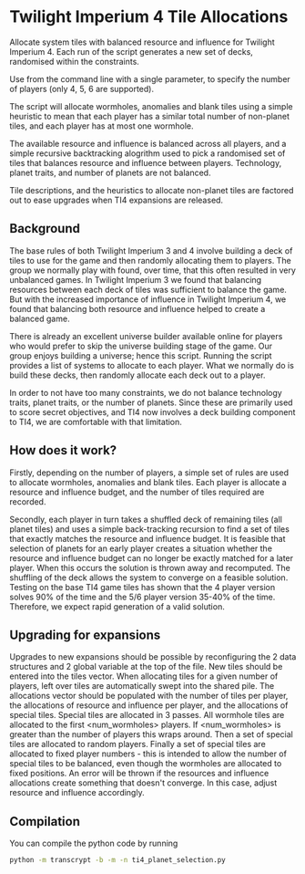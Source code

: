 # Twilight Imperium 4 Tile Allocations
Allocate system tiles with balanced resource and influence for Twilight Imperium 4.  Each run of the script generates a new set of decks, randomised within the constraints.

Use from the command line with a single parameter, to specify the number of players (only 4, 5, 6 are supported).

The script will allocate wormholes, anomalies and blank tiles using a simple heuristic to mean that each player has a similar total number of non-planet tiles, and each player has at most one wormhole.

The available resource and influence is balanced across all players, and a simple recursive backtracking alogrithm used to pick a randomised set of tiles that balances resource and influence between players.  Technology, planet traits, and number of planets are not balanced.

Tile descriptions, and the heuristics to allocate non-planet tiles are factored out to ease upgrades when TI4 expansions are released.

## Background
The base rules of both Twilight Imperium 3 and 4 involve building a deck of tiles to use for the game and then randomly allocating them to players.  The group we normally play with found, over time, that this often resulted in very unbalanced games.  In Twilight Imperium 3 we found that balancing resources between each deck of tiles was sufficient to balance the game.  But with the increased importance of influence in Twilight Imperium 4, we found that balancing both resource and influence helped to create a balanced game.

There is already an excellent universe builder available online for players who would prefer to skip the universe building stage of the game.  Our group enjoys building a universe; hence this script.  Running the script provides a list of systems to allocate to each player.  What we normally do is build these decks, then randomly allocate each deck out to a player.

In order to not have too many constraints, we do not balance technology traits, planet traits, or the number of planets.  Since these are primarily used to score secret objectives, and TI4 now involves a deck building component to TI4, we are comfortable with that limitation.

## How does it work?
Firstly, depending on the number of players, a simple set of rules are used to allocate wormholes, anomalies and blank tiles.  Each player is allocate a resource and influence budget, and the number of tiles required are recorded.

Secondly, each player in turn takes a shuffled deck of remaining tiles (all planet tiles) and uses a simple back-tracking recursion to find a set of tiles that exactly matches the resource and influence budget.  It is feasible that selection of planets for an early player creates a situation whether the resource and influence budget can no longer be exactly matched for a later player.  When this occurs the solution is thrown away and recomputed.  The shuffling of the deck allows the system to converge on a feasible solution.  Testing on the base TI4 game tiles has shown that the 4 player version solves 90% of the time and the 5/6 player version 35-40% of the time.  Therefore, we expect rapid generation of a valid solution.

## Upgrading for expansions
Upgrades to new expansions should be possible by reconfiguring the 2 data structures and 2 global variable at the top of the file.  New tiles should be entered into the tiles vector.  When allocating tiles for a given number of players, left over tiles are automatically swept into the shared pile.  The allocations vector should be populated with the number of tiles per player, the allocations of resource and influence per player, and the allocations of special tiles.  Special tiles are allocated in 3 passes.  All wormhole tiles are allocated to the first <num_wormholes> players.  If <num_wormholes> is greater than the number of players this wraps around.  Then a set of special tiles are allocated to random players.  Finally a set of special tiles are allocated to fixed player numbers - this is intended to allow the number of special tiles to be balanced, even though the wormholes are allocated to fixed positions.  An error will be thrown if the resources and influence allocations create something that doesn't converge.  In this case, adjust resource and influence accordingly.

## Compilation

You can compile the python code by running

```bash
python -m transcrypt -b -m -n ti4_planet_selection.py 
```
